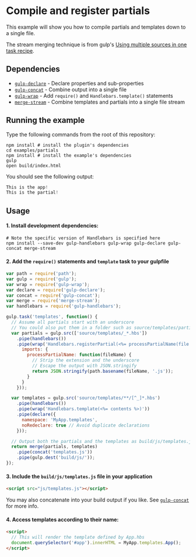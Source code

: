 # Compile and register partials

This example will show you how to compile partials and templates down to a single file.

The stream merging technique is from gulp's [Using multiple sources in one task recipe](https://github.com/gulpjs/gulp/blob/master/docs/recipes/using-multiple-sources-in-one-task.md).

## Dependencies

* [`gulp-declare`](https://www.npmjs.org/package/gulp-declare) - Declare properties and sub-properties
* [`gulp-concat`](https://www.npmjs.org/package/gulp-concat) - Combine output into a single file
* [`gulp-wrap`](https://www.npmjs.org/package/gulp-wrap) - Add `require()` and `Handlebars.template()` statements
* [`merge-stream`](https://www.npmjs.org/package/merge-Stream) - Combine templates and partials into a single file stream

## Running the example

Type the following commands from the root of this repository:

```
npm install # install the plugin's dependencies
cd examples/partials
npm install # install the example's dependencies
gulp
open build/index.html
```
You should see the following output:

```js
This is the app!
This is the partial!
```

## Usage

#### 1. Install development dependencies:

```shell
# Note the specific version of Handlebars is specified here
npm install --save-dev gulp-handlebars gulp-wrap gulp-declare gulp-concat merge-stream
```

#### 2. Add the `require()` statements and `template` task to your gulpfile

```js
var path = require('path');
var gulp = require('gulp');
var wrap = require('gulp-wrap');
var declare = require('gulp-declare');
var concat = require('gulp-concat');
var merge = require('merge-stream');
var handlebars = require('gulp-handlebars');

gulp.task('templates', function() {
  // Assume all partials start with an underscore
  // You could also put them in a folder such as source/templates/partials/*.hbs
  var partials = gulp.src(['source/templates/_*.hbs'])
    .pipe(handlebars())
    .pipe(wrap('Handlebars.registerPartial(<%= processPartialName(file.relative) %>, Handlebars.template(<%= contents %>));', {}, {
      imports: {
        processPartialName: function(fileName) {
          // Strip the extension and the underscore
          // Escape the output with JSON.stringify
          return JSON.stringify(path.basename(fileName, '.js'));
        }
      }
    }));

  var templates = gulp.src('source/templates/**/[^_]*.hbs')
    .pipe(handlebars())
    .pipe(wrap('Handlebars.template(<%= contents %>)'))
    .pipe(declare({
      namespace: 'MyApp.templates',
      noRedeclare: true // Avoid duplicate declarations
    }));

  // Output both the partials and the templates as build/js/templates.js
  return merge(partials, templates)
    .pipe(concat('templates.js'))
    .pipe(gulp.dest('build/js/'));
});
```

#### 3. Include the `build/js/templates.js` file in your application
```html
<script src="js/templates.js"></script>
```

You may also concatenate into your build output if you like. See [`gulp-concat`](https://www.npmjs.org/package/gulp-concat) for more info.

#### 4. Access templates according to their name:
```html
<script>
  // This will render the template defined by App.hbs
  document.querySelector('#app').innerHTML = MyApp.templates.App();
</script>
```
